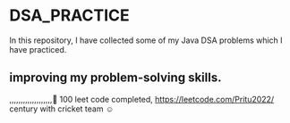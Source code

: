 # DSA_PRACTICE

In this repository, I have collected some of my Java DSA problems which I have practiced.


## improving my problem-solving skills.
,,,,,,,,,,,,,,,,,,,🙂
100 leet code completed, https://leetcode.com/Pritu2022/
century with cricket team ☺
